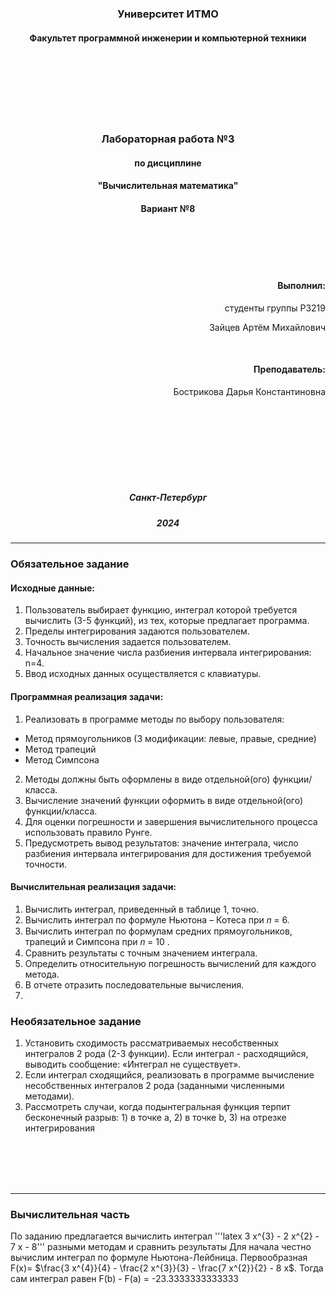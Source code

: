 <div style="text-align: center">
    <h3>Университет ИТМО</h3>
    <h4>Факультет программной инженерии и компьютерной техники</h4>
</div>

<br/><br/><br/><br/><br/><br/>

<div style="text-align: center">
    <h3>Лабораторная работа №3</h3>
    <h4>по дисциплине</h4>
    <h4>"Вычислительная математика"</h4>
    <h4>Вариант №8</h4>
</div>

<br/><br/><br/><br/>

<div style="text-align: right">
<h4>Выполнил:</h4>
<p>
студенты группы P3219

Зайцев Артём Михайлович
</p>
<br>
<h4>Преподаватель:</h4>
<p>
Бострикова Дарья Константиновна
</p>
</div>

<br/><br/><br/><br/>
<br/><br/><br/>

<div style="text-align: center">
    <h5>Санкт-Петербург</h5>
    <h5>2024</h5>
</div>

***********



### Обязательное задание

#### Исходные данные:
1. Пользователь выбирает функцию, интеграл которой требуется вычислить (3-5
функций), из тех, которые предлагает программа.
2. Пределы интегрирования задаются пользователем.
3. Точность вычисления задается пользователем.
4. Начальное значение числа разбиения интервала интегрирования: n=4.
5. Ввод исходных данных осуществляется с клавиатуры.
#### Программная реализация задачи:
1. Реализовать в программе методы по выбору пользователя:
* Метод прямоугольников (3 модификации: левые, правые, средние)
* Метод трапеций
* Метод Симпсона
2. Методы должны быть оформлены в виде отдельной(ого) функции/класса.
3. Вычисление значений функции оформить в виде отдельной(ого) функции/класса.
4. Для оценки погрешности и завершения вычислительного процесса использовать правило Рунге.
5. Предусмотреть вывод результатов: значение интеграла, число разбиения интервала интегрирования для достижения требуемой точности.
#### Вычислительная реализация задачи:
1. Вычислить интеграл, приведенный в таблице 1, точно.
2. Вычислить интеграл по формуле Ньютона – Котеса при 𝑛 = 6.
3. Вычислить интеграл по формулам средних прямоугольников, трапеций и Симпсона при 𝑛 = 10 .
4. Сравнить результаты с точным значением интеграла.
5. Определить относительную погрешность вычислений для каждого метода.
6. В отчете отразить последовательные вычисления. 
7. 
### Необязательное задание
1. Установить сходимость рассматриваемых несобственных интегралов 2 рода
(2-3 функции). Если интеграл - расходящийся, выводить сообщение: «Интеграл
не существует».
2. Если интеграл сходящийся, реализовать в программе вычисление несобственных интегралов 2 рода (заданными численными методами).
3. Рассмотреть случаи, когда подынтегральная функция терпит бесконечный разрыв: 1) в точке a, 2) в точке b, 3) на отрезке интегрирования 

<br/><br/><br/><br/>

**************

### Вычислительная часть

По заданию предлагается вычислить интеграл '''latex 3 x^{3} - 2 x^{2} - 7 x - 8''' разными методам и сравнить результаты
Для начала честно вычислим интеграл по формуле Ньютона-Лейбница. Первообразная F(x)= $\frac{3 x^{4}}{4} - \frac{2 x^{3}}{3} - \frac{7 x^{2}}{2} - 8 x$. 
    Тогда сам интеграл равен F(b) - F(a) = -23.3333333333333